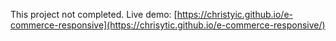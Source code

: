 This project not completed. Live demo: [https://christyic.github.io/e-commerce-responsive](https://chrisytic.github.io/e-commerce-responsive/)
